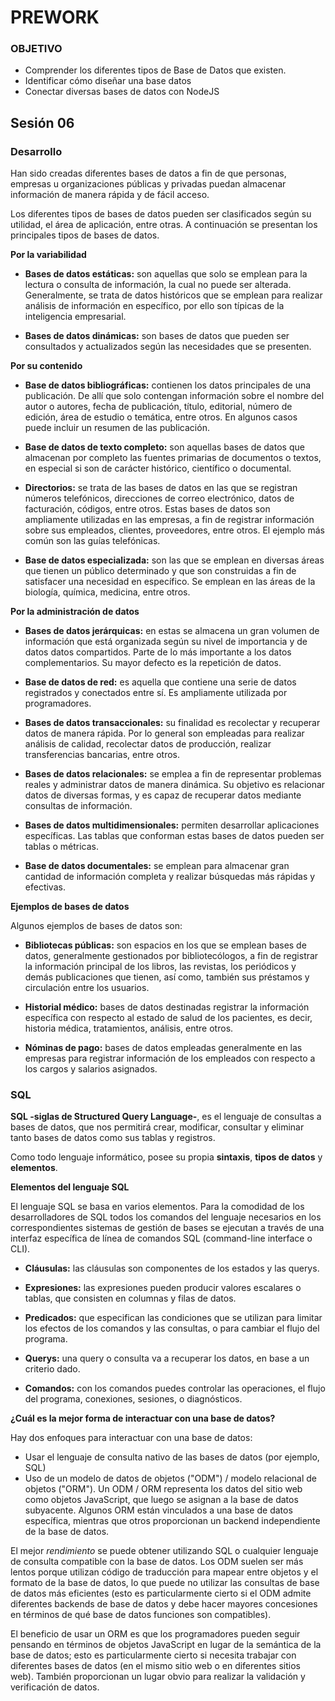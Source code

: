 # PREWORK

### OBJETIVO

* Comprender los diferentes tipos de Base de Datos que existen.
* Identificar cómo diseñar una base datos 
* Conectar diversas bases de datos con NodeJS

## Sesión 06

### Desarrollo

Han sido creadas diferentes bases de datos a fin de que personas, empresas u organizaciones públicas y privadas puedan almacenar información de manera rápida y de fácil acceso.

Los diferentes tipos de bases de datos pueden ser clasificados según su utilidad, el área de aplicación, entre otras. A continuación se presentan los principales tipos de bases de datos.

**Por la variabilidad**

* **Bases de datos estáticas:** son aquellas que solo se emplean para la lectura o consulta de información, la cual no puede ser alterada. Generalmente, se trata de datos históricos que se emplean para realizar análisis de información en específico, por ello son típicas de la inteligencia empresarial.

* **Bases de datos dinámicas:** son bases de datos que pueden ser consultados y actualizados según las necesidades que se presenten.

**Por su contenido**

* **Base de datos bibliográficas:** contienen los datos principales de una publicación. De allí que solo contengan información sobre el nombre del autor o autores, fecha de publicación, título, editorial, número de edición, área de estudio o temática, entre otros. En algunos casos puede incluir un resumen de las publicación.

* **Base de datos de texto completo:** son aquellas bases de datos que almacenan por completo las fuentes primarias de documentos o textos, en especial si son de carácter histórico, científico o documental.

* **Directorios:** se trata de las bases de datos en las que se registran números telefónicos, direcciones de correo electrónico, datos de facturación, códigos, entre otros. Estas bases de datos son ampliamente utilizadas en las empresas, a fin de registrar información sobre sus empleados, clientes, proveedores, entre otros. El ejemplo más común son las guías telefónicas.

* **Base de datos especializada:** son las que se emplean en diversas áreas que tienen un público determinado y que son construidas a fin de satisfacer una necesidad en específico. Se emplean en las áreas de la biología, química, medicina, entre otros.

**Por la administración de datos**

* **Bases de datos jerárquicas:** en estas se almacena un gran volumen de información que está organizada según su nivel de importancia y de datos datos compartidos. Parte de lo más importante a los datos complementarios. Su mayor defecto es la repetición de datos.

* **Base de datos de red:** es aquella que contiene una serie de datos registrados y conectados entre sí. Es ampliamente utilizada por programadores.

* **Bases de datos transaccionales:** su finalidad es recolectar y recuperar datos de manera rápida. Por lo general son empleadas para realizar análisis de calidad, recolectar datos de producción, realizar transferencias bancarias, entre otros.

* **Bases de datos relacionales:** se emplea a fin de representar problemas reales y administrar datos de manera dinámica. Su objetivo es relacionar datos de diversas formas, y es capaz de recuperar datos mediante consultas de información.

* **Bases de datos multidimensionales:** permiten desarrollar aplicaciones específicas. Las tablas que conforman estas bases de datos pueden ser tablas o métricas.

* **Base de datos documentales:** se emplean para almacenar gran cantidad de información completa y realizar búsquedas más rápidas y efectivas.

**Ejemplos de bases de datos**

Algunos ejemplos de bases de datos son:

* **Bibliotecas públicas:** son espacios en los que se emplean bases de datos, generalmente gestionados por bibliotecólogos, a fin de registrar la información principal de los libros, las revistas, los periódicos y demás publicaciones que tienen, así como, también sus préstamos y circulación entre los usuarios.

* **Historial médico:** bases de datos destinadas registrar la información específica con respecto al estado de salud de los pacientes, es decir, historia médica, tratamientos, análisis, entre otros.

* **Nóminas de pago:** bases de datos empleadas generalmente en las empresas para registrar información de los empleados con respecto a los cargos y salarios asignados.
 
### SQL
 
**SQL -siglas de Structured Query Language-**, es el lenguaje de consultas a bases de datos, que nos permitirá crear, modificar, consultar y eliminar tanto bases de datos como sus tablas y registros.

Como todo lenguaje informático, posee su propia **sintaxis**, **tipos de datos** y **elementos**. 

**Elementos del lenguaje SQL**

El lenguaje SQL se basa en varios elementos. Para la comodidad de los desarrolladores de SQL todos los comandos del lenguaje necesarios en los correspondientes sistemas de gestión de bases se ejecutan a través de una interfaz específica de línea de comandos SQL (command-line interface o CLI).

* **Cláusulas:** las cláusulas son componentes de los estados y las querys.

* **Expresiones:** las expresiones pueden producir valores escalares o tablas, que consisten en columnas y filas de datos.

* **Predicados:** que especifican las condiciones que se utilizan para limitar los efectos de los comandos y las consultas, o para cambiar el flujo del programa.

* **Querys:** una query o consulta va a recuperar los datos, en base a un criterio dado.

* **Comandos:** con los comandos puedes controlar las operaciones, el flujo del programa, conexiones, sesiones, o diagnósticos. 

**¿Cuál es la mejor forma de interactuar con una base de datos?**

Hay dos enfoques para interactuar con una base de datos: 

* Usar el lenguaje de consulta nativo de las bases de datos (por ejemplo, SQL)
* Uso de un modelo de datos de objetos ("ODM") / modelo relacional de objetos ("ORM"). Un ODM / ORM representa los datos del sitio web como objetos JavaScript, que luego se asignan a la base de datos subyacente. Algunos ORM están vinculados a una base de datos específica, mientras que otros proporcionan un backend independiente de la base de datos.

El mejor *rendimiento* se puede obtener utilizando SQL o cualquier lenguaje de consulta compatible con la base de datos. Los ODM suelen ser más lentos porque utilizan código de traducción para mapear entre objetos y el formato de la base de datos, lo que puede no utilizar las consultas de base de datos más eficientes (esto es particularmente cierto si el ODM admite diferentes backends de base de datos y debe hacer mayores concesiones en términos de qué base de datos funciones son compatibles).

El beneficio de usar un ORM es que los programadores pueden seguir pensando en términos de objetos JavaScript en lugar de la semántica de la base de datos; esto es particularmente cierto si necesita trabajar con diferentes bases de datos (en el mismo sitio web o en diferentes sitios web). También proporcionan un lugar obvio para realizar la validación y verificación de datos.